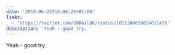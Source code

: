 ```yaml
---
date: '2018-06-25T16:06:29+01:00'
links:
  - 'https://twitter.com/GNRailUK/status/1011266658814611456'
description: 'Yeah - good try. '
---
```

Yeah - good try. 
